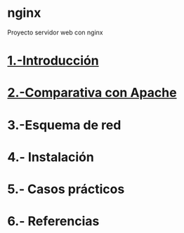 # nginx
Proyecto servidor web con nginx
# [1.-Introducción](https://github.com/crisog20/nginx/blob/main/1.-Introducci%C3%B3n.md)
# [2.-Comparativa con Apache](https://github.com/crisog20/nginx/blob/main/2.-ComparativaconApache.md)
# 3.-Esquema de red
# 4.- Instalación
# 5.- Casos prácticos
# 6.- Referencias

